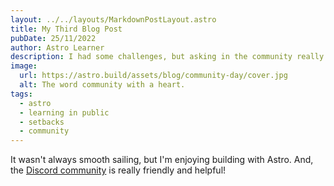 ```yaml
---
layout: ../../layouts/MarkdownPostLayout.astro
title: My Third Blog Post
pubDate: 25/11/2022
author: Astro Learner
description: I had some challenges, but asking in the community really helped!
image:
  url: https://astro.build/assets/blog/community-day/cover.jpg
  alt: The word community with a heart.
tags:
  - astro
  - learning in public
  - setbacks
  - community
---
```

It wasn't always smooth sailing, but I'm enjoying building with Astro. And, the [Discord community](https://astro.build/chat) is really friendly and helpful!